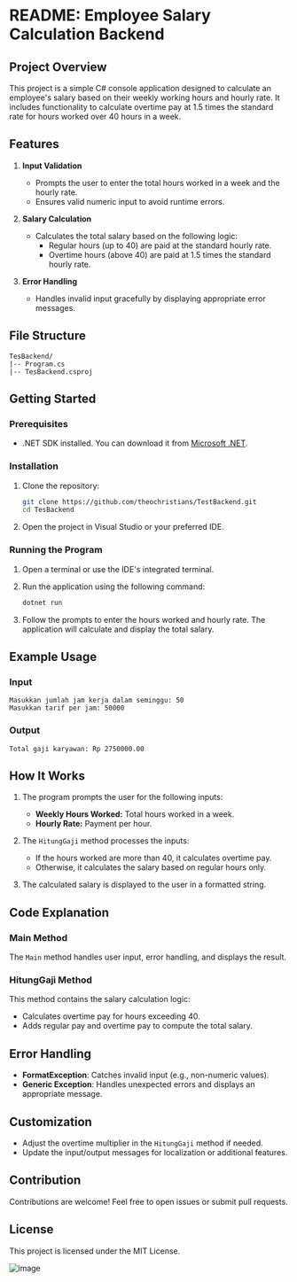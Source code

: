 # README: Employee Salary Calculation Backend

## Project Overview
This project is a simple C# console application designed to calculate an employee's salary based on their weekly working hours and hourly rate. It includes functionality to calculate overtime pay at 1.5 times the standard rate for hours worked over 40 hours in a week.

## Features
1. **Input Validation**
   - Prompts the user to enter the total hours worked in a week and the hourly rate.
   - Ensures valid numeric input to avoid runtime errors.

2. **Salary Calculation**
   - Calculates the total salary based on the following logic:
     - Regular hours (up to 40) are paid at the standard hourly rate.
     - Overtime hours (above 40) are paid at 1.5 times the standard hourly rate.

3. **Error Handling**
   - Handles invalid input gracefully by displaying appropriate error messages.

## File Structure
```
TesBackend/
|-- Program.cs
|-- TesBackend.csproj
```

## Getting Started

### Prerequisites
- .NET SDK installed. You can download it from [Microsoft .NET](https://dotnet.microsoft.com/download).

### Installation
1. Clone the repository:
   ```bash
   git clone https://github.com/theochristians/TestBackend.git
   cd TesBackend
   ```

2. Open the project in Visual Studio or your preferred IDE.

### Running the Program
1. Open a terminal or use the IDE's integrated terminal.
2. Run the application using the following command:
   ```bash
   dotnet run
   ```

3. Follow the prompts to enter the hours worked and hourly rate. The application will calculate and display the total salary.

## Example Usage
### Input
```
Masukkan jumlah jam kerja dalam seminggu: 50
Masukkan tarif per jam: 50000
```

### Output
```
Total gaji karyawan: Rp 2750000.00
```

## How It Works
1. The program prompts the user for the following inputs:
   - **Weekly Hours Worked:** Total hours worked in a week.
   - **Hourly Rate:** Payment per hour.

2. The `HitungGaji` method processes the inputs:
   - If the hours worked are more than 40, it calculates overtime pay.
   - Otherwise, it calculates the salary based on regular hours only.

3. The calculated salary is displayed to the user in a formatted string.

## Code Explanation
### Main Method
The `Main` method handles user input, error handling, and displays the result.

### HitungGaji Method
This method contains the salary calculation logic:
- Calculates overtime pay for hours exceeding 40.
- Adds regular pay and overtime pay to compute the total salary.

## Error Handling
- **FormatException**: Catches invalid input (e.g., non-numeric values).
- **Generic Exception**: Handles unexpected errors and displays an appropriate message.

## Customization
- Adjust the overtime multiplier in the `HitungGaji` method if needed.
- Update the input/output messages for localization or additional features.

## Contribution
Contributions are welcome! Feel free to open issues or submit pull requests.

## License
This project is licensed under the MIT License.

![image](https://github.com/user-attachments/assets/1f8c642f-ac17-4f8f-a686-eed662ab0667)
